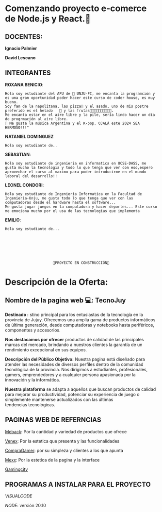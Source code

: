 # Comenzando proyecto e-comerce de Node.js y React.🚀

## DOCENTES:


__Ignacio Palmier__

__David Lescano__


## INTEGRANTES
__ROXANA BENICIO__: 

    Hola soy estudiante del APU de 🏫 UNJU-FI, me encanta la programción y es una gran oportunidad poder hacer este curso de coder house, es muy bueno.
    Soy fan de la napolitana, las pizza🍕 y el asado, uno de mis postre preferido es el helado	🍦 y las frutas🍎🍏🍊🍇🍉🍓🍑🍈🍐🍍.
    Me encanta estar en el aire libre y la pile, sería lindo hacer un día de progrmación al aire libre.
    🎼 Me gusta la música Argentina y el K-pop. OJALÁ este 2024 SEA HERMOSO!!!"


__NATANIEL DOMINGUEZ__ 

    Hola soy estudiante de.. 


__SEBASTIAN__: 

    Hola soy estudiante de ingenieria en informatica en UCSE-DASS, me gusta mucho la tecnologia y todo lo que tenga que ver con eso,espero aprovechar el curso al maximo para poder introducirme en el mundo laboral del desarrollo!!
    

__LEONEL CONDORI__: 

    Hola soy estudiante de Ingenieria Informatica en la Facultad de Ingenieria-Unju, me gusta todo lo que tenga que ver con las computadoras desde el hardware hasta el software... 
    Me gusta jugar juegos en la computadora y hacer deportes... Este curso me emociona mucho por el usa de las tecnologias que implementa   

__EMILIO__: 

    Hola soy estudiante de... 
        






                          🚧PROYECTO EN CONSTRUCCIÓN🚧

# Descripción de la Oferta:
## Nombre de la pagina web 💻: TecnoJuy
**Destinado :** stino principal para los entusiastas de la tecnología en la provincia de Jujuy. Ofrecemos una amplia gama de productos informáticos de última generación, desde computadoras y notebooks hasta periféricos, componentes y accesorios. 

**Nos destacamos por ofrecer** productos de calidad de las principales marcas del mercado, brindando a nuestros clientes la garantía de un rendimiento excepcional en sus equipos.

**Descripción del Público Objetivo:**
Nuestra pagina está diseñado para atender las necesidades de diversos perfiles dentro de la comunidad tecnológica de la provincia. Nos dirigimos a estudiantes, profesionales, gamers, emprendedores y a cualquier persona apasionada por la innovación y la informática.

**Nuestra plataforma** se adapta a aquellos que buscan productos de calidad para mejorar su productividad, potenciar su experiencia de juego o simplemente mantenerse actualizados con las últimas tendencias tecnológicas.

## PAGINAS WEB DE REFERNCIAS
[Meback](https://www.mebac.com.ar/jujuy/): Por la cantidad y variedad de productos que ofrece

[Venex](https://www.venex.com.ar): Por la estetica que presenta y las funcionalidades

[CompraGamer](https://www.compragamer.com/): por su simpleza y clientes a los que apunta

[Mexx](https://www.mexx.com.ar/): Por la estetica de la pagina y la interface 

[Gamingcity](https://tienda.gamingcity.com.ar/)


## PROGRAMAS A INSTALAR PARA EL PROYECTO
_VISUALCODE_

_NODE_: versión 20.10



